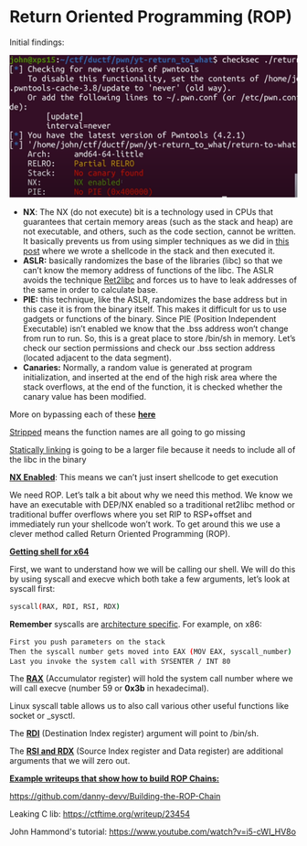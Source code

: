 # Return Oriented Programming (ROP)

Initial findings:

![checksec](./screenshots/checksec.png)

- **NX**: The NX (do not execute) bit is a technology used in CPUs that guarantees that certain memory areas (such as the stack and heap) are not executable, and others, such as the code section, cannot be written. It basically prevents us from using simpler techniques as we did in [this post](https://ironhackers.es/tutoriales/introduccion-al-exploiting-parte-3-mi-primer-buffer-overflow-stack-5-protostar/) where we wrote a shellcode in the stack and then executed it.
- **ASLR:** basically randomizes the base of the libraries (libc) so that we can’t know the memory address of functions of the libc. The ASLR avoids the technique [Ret2libc](https://ironhackers.es/tutoriales/introduccion-al-exploiting-parte-4-ret2libc-stack-6-protostar/) and forces us to have to leak addresses of the same in order to calculate base.
- **PIE:** this technique, like the ASLR, randomizes the base address but in this case it is from the binary itself. This makes it difficult for us to use gadgets or functions of the binary. Since PIE (Position Independent Executable) isn’t enabled we know that the .bss address won’t change from run to run. So, this is a great place to store /bin/sh in memory. Let’s check our section permissions and check our .bss section address (located adjacent to the data segment).
- **Canaries:** Normally, a random value is generated at program initialization, and inserted at the end of the high risk area where the stack overflows, at the end of the function, it is checked whether the canary value has been modified.

More on bypassing each of these **[here](https://ironhackers.es/en/tutoriales/pwn-rop-bypass-nx-aslr-pie-y-canary/)**

<u>Stripped</u> means the function names are all going to go missing

<u>Statically linking</u> is going to be a larger file because it needs to include all of the libc in the binary

**<u>NX Enabled</u>**: This means we can’t just insert shellcode to get execution

We need ROP. Let’s talk a bit about why we need this method. We know we have an executable with DEP/NX enabled so a traditional ret2libc method or traditional buffer overflows where you set RIP to RSP+offset and immediately run your shellcode won’t work. To get around this we use a clever method called Return Oriented Programming (ROP).



**<u>Getting shell for x64</u>**

First, we want to understand how we will be calling our shell. We will do this by using syscall and execve which both take a few arguments, let’s look at syscall first:

```bash
syscall(RAX, RDI, RSI, RDX)
```

**Remember** syscalls are <u>architecture specific</u>. For example, on x86:

```bash
First you push parameters on the stack
Then the syscall number gets moved into EAX (MOV EAX, syscall_number)
Last you invoke the system call with SYSENTER / INT 80
```

The **<u>RAX</u>** (Accumulator register) will hold the system call number where we will call execve (number 59 or **0x3b** in hexadecimal). 

Linux syscall table allows us to also call various other useful functions like socket or _sysctl.

The **<u>RDI</u>** (Destination Index register) argument will point to /bin/sh.

The <u>**RSI and RDX**</u> (Source Index register and Data register) are additional arguments that we will zero out.



<u>**Example writeups that show how to build ROP Chains:**</u>

https://github.com/danny-devv/Building-the-ROP-Chain

Leaking C lib: https://ctftime.org/writeup/23454

John Hammond's tutorial: https://www.youtube.com/watch?v=i5-cWI_HV8o

